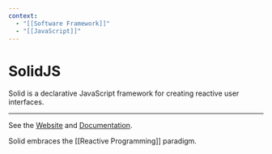 ```yaml
---
context:
  - "[[Software Framework]]"
  - "[[JavaScript]]"
---
```


# SolidJS

Solid is a declarative JavaScript framework for creating reactive user interfaces.

---

See the [Website](https://www.solidjs.com) and [Documentation](https://docs.solidjs.com).

Solid embraces the [[Reactive Programming]] paradigm.
